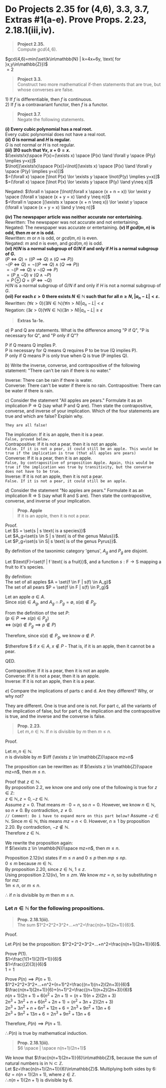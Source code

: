 # Do Projects 2.35 for (4,6), 3.3, 3.7, Extras #1(a-e). Prove Props. 2.23, 2.18.1(iii,iv).   

> **Project 2.35.**  
> Compute $gcd(4,6)$.  

$gcd(4,6)=min(\set{k\in\mathbb{N} | k=4x+6y, \text{ for }x,y\in\mathbb{Z}})$  
$=2$

> **Project 3.3.**  
> Construct two more mathematical if-then statements that are true, but whose converses are false.  

$1)$ If $f$ is differentiable, then $f$ is continuous.  
$2)$ If $f$ is a contravariant functor, then $f$ is a functor.   

> **Project 3.7.**  
> Negate the following statements.  

**$(i)$ Every cubic polynomial has a real root.**  
Every cubic polynomial does not have a real root.  
**$(ii)$ $G$ is normal and $H$ is regular.**  
$G$ is not normal or $H$ is not regular.  
**$(iii)$ $\exists!0$ such that $\forall x$, $x + 0 = x$.**  
$(\exists!x)\space P(x)=(\exists x) \space [P(x) \land \forall y \space (P(y) \implies y=x)]$  
$\lnot[(\exists!x)\space P(x)]=\lnot[(\exists x) \space [P(x) \land \forall y \space (P(y) \implies y=x)]]$  
$=(\forall x) \space [\lnot P(x) \lor \exists y \space \lnot(P(y) \implies y=x)]$  
$=(\forall x) \space [\lnot P(x) \lor \exists y \space (P(y) \land y\neq x)]$  

Negated: $\forall n \space [\lnot(\forall x \space (x + n = x)) \lor \exist y \space (\forall x \space (x + y = x) \land y \neq n)]$  
$=\forall n \space [(\exists x \space (x + n \neq x)) \lor \exist y \space (\forall x \space (x + y = x) \land y \neq n)]$  

**$(iv)$ The newspaper article was neither accurate nor entertaining.**  
Rewritten: The newspaper was not accurate and not entertaining.  
Negated: The newspaper was accurate or entertaining. 
**$(v)$ If $gcd(m, n)$ is odd, then $m$ or $n$ is odd.**  
Rewritten: $m$ or $n$ is odd, or $gcd(m,n)$ is even.  
Negated: $m$ and $n$ is even, and $gcd(m,n)$ is odd.  
**$(vi)$ $H/N$ is a normal subgroup of $G/N$ if and only if $H$ is a normal subgroup of $G$.**  
$(P\iff Q) = ((P\implies Q) \land (Q\implies P))$  
$\lnot(P\iff Q) = \lnot((P\implies Q) \land (Q\implies P))$  
$=\lnot(P\implies Q) \lor \lnot(Q\implies P)$  
$=(P\land \lnot Q) \lor (Q\land \lnot P)$  
$=P\oplus Q=(P\iff \lnot Q)$  
$H/N$ is a normal subgroup of $G/N$ if and only if $H$ is not a normal subgroup of $G$.  
**$(vii)$ For each $ε > 0$ there exists $N ∈ \mathbb{N}$ such that for all $n ≥ N$, $|a_n − L| < ε$.**   
Rewritten: $(\forall \epsilon>0)(\exists N\in\mathbb{N})(\forall n>N) |a_n-L| < \epsilon$  
Negation: $(\exists\epsilon>0)(\forall N\in\mathbb{N})(\exists n > N) |a_n-L|\geq \epsilon$

> **Extras 1a-1e.**  

$a)$ P and Q are statements. What is the difference among "P if Q", "P is necessary for Q", and "P only if Q"?  

P if Q means Q implies P.  
P is necessary for Q means Q requires P to be true (Q implies P).  
P only if Q means P is only true when Q is true (P implies Q).  

$b)$ Write the inverse, converse, and contrapositive of the following statement: "There can't be rain if there is no water."  

Inverse: There can be rain if there is water.  
Converse: There can't be water if there is no rain.
Contrapositive: There can be water if there is rain.  

$c)$ Consider the statement "All apples are pears." Formulate it as an implication P ⇒ Q (say what P and Q are). Then state the contrapositive, converse, and inverse of your implication. Which of the four statements are true and which are false? Explain why.  

`They are all false!`  

The implication: If it is an apple, then it is a pear.  
`False, proved below.`  
Contrapositive: If it is not a pear, then it is not an apple.  
`False. If it is not a pear, it could still be an apple. This would be true if the implication is true (that all apples are pears)`  
Converse: If it is a pear, then it is an apple.  
`False, by contrapositive of proposition Apple. Again, this would be true if the implication was true by transitivity, but the converse does not have to be true.`  
Inverse: If it is not an apple, then it is not a pear.  
`False. If it is not a pear, it could still be an apple.`  

$d)$ Consider the statement "No apples are pears." Formulate it as an implication R ⇒ S (say what R and S are). Then state the contrapositive, converse, and inverse of your implication.  

> **Prop. Apple**  
> If it is an apple, then it is not a pear.  

Proof.  
Let $S = \set{s | s \text{ is a species}}$  
Let $A_g=\set{s \in S | s \text{ is of the genus Malus}}$.  
Let $P_g=\set{s \in S| s \text{ is of the genus Pyrus}}$.  

By definition of the taxonimic category 'genus', $A_g$ and $P_g$ are disjoint.  

Let $\text{F}=\set{f | f \text{ is a fruit}}$, and a function $s: \text{F} \rightarrow \text{S}$ mapping a fruit to it's species.    

By definition:  
The set of all apples $A = \set{f \in F | s(f) \in A_g}$  
The set of all pears $P = \set{f \in F | s(f) \in P_g}$  

Let an apple $a\in A$.  
Since $s(a)\in A_g$, and $A_g \cap P_g = \emptyset$, $s(a)\notin P_g$.  

From the definition of the set $P$:  
$(p\in P \implies s(p)\in P_g)$  
$\iff$ $(s(p) \notin P_g \implies p\notin P)$  

Therefore, since $s(a)\notin P_g$, we know $a \notin P$.  

$\therefore $ if $x\in A$, $x\notin P$ - That is, if it is an apple, then it cannot be a pear.  

$\text{QED.}$  

Contrapositive: If it is a pear, then it is not an apple.  
Converse: If it is not a pear, then it is an apple.  
Inverse: If it is not an apple, then it is a pear.  

$e)$ Compare the implications of parts c and d. Are they different? Why, or why not?  

They are different. One is true and one is not. For part c, all the variants of the implication of false, but for part d, the implication and the contrapositive is true, and the inverse and the converse is false.  

> **Prop. 2.23.**  
> Let $m,n\in\mathbb{N}$. If $n$ is divisible by $m$ then $m\leq n$.  

Proof.  

Let $m,n\in\mathbb{N}$.  
$n$ is divisible by $m$ $\iff (\exists z \in \mathbb{Z})\space mz=n$  

The proposition can be rewritten as: 
If $(\exists z \in \mathbb{Z})\space mz=n$, then $m\leq n$.  

Proof that $z\in\mathbb{N}$.  
By proposition 2.2, we know one and only one of the following is true for $z\in\mathbb{Z}$:  
$z\in\mathbb{N}, z=0, -z\in\mathbb{N}$.  
Assume $z=0$. That means $m\cdot0=n$, so $n=0$. However, we know $n\in\mathbb{N}$, so $n\neq0$. By contradiction, $z\neq0$.  
`// Comment: Do i have to expand more on this part below?`
Assume $-z\in\mathbb{N}$. Since $m\in\mathbb{N}$, this means $mz=n<0$. However, $n\geq 1$ by proposition 2.20. By contradiction, $-z\notin\mathbb{N}$.  
Therefore $z\in\mathbb{N}$.  

We rewrite the proposition again:  
If $(\exists z \in \mathbb{N})\space mz=n$, then $m \leq n$.  

Proposition 2.12(iv) states if $m ≤ n$ and $0 ≤ p$ then $mp ≤ np$.  
$0\leq m$ because $m\in\mathbb{N}$.  
By proposition 2.20, since $z\in\mathbb{N}$, $1\leq z$.  
Using proposition 2.12(iv), $1m\leq zm$. We know $mz=n$, so by substituting $n$ for $mz$:  
$1m\leq n$, or $m\leq n$.  

$\therefore$ if $n$ is divisible by $m$ then $m\leq n$.  

### Let $n\in\mathbb{N}$ for the following propositions.  

> **Prop. 2.18.1(iii).**  
> The sum $1^2+2^2+3^2+...+n^2=\frac{n(n+1)(2n+1)}{6}$.  

Proof.  

Let $P(n)$ be the proposition: $1^2+2^2+3^2+...+n^2=\frac{n(n+1)(2n+1)}{6}$.  

Prove $P(1)$.  
$1=\frac{1(1+1)(2(1)+1)}{6}$  
$1=\frac{(2)(3)}{6}$  
$1=1$  

Prove $P(n) \implies P(n+1)$.  
$1^2+2^2+3^2+...+n^2+(n+1)^2=\frac{(n+1)(n+2)(2n+3)}{6}$  
$\frac{n(n+1)(2n+1)}{6}+(n+1)^2=\frac{(n+1)(n+2)(2n+3)}{6}$  
$n(n+1)(2n+1)+6(n^2+2n+1)=(n+1)(n+2)(2n+3)$  
$2n^3+3n^2+n+6(n^2+2n+1)=(n^2+3n+2)(2n+3)$  
$2n^3+3n^2+n+6n^2+12n+6=2n^3+9n^2+13n+6$  
$2n^3+9n^2+13n+6=2n^3+9n^2+13n+6$  

Therefore, $P(n) \implies P(n+1)$.  

$\therefore P(n)$ is true by mathematical induction.  

> **Prop. 2.18.1(iii).**  
> $6 \space | \space n(n+1)(2n+1)$

We know that $\frac{n(n+1)(2n+1)}{6}\in\mathbb{Z}$, because the sum of natural numbers is in $\mathbb{N}\subset \mathbb{Z}$.  
Let $z=\frac{n(n+1)(2n+1)}{6}\in\mathbb{Z}$.  Multiplying both sides by $6$:  
$6z=n(n+1)(2n+1)$, where $z\in\mathbb{Z}$.  
$\therefore n(n+1)(2n+1)$ is divisible by $6$.  